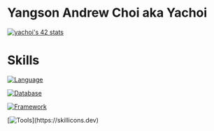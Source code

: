 # Yangson Andrew Choi aka Yachoi

[![yachoi's 42 stats](https://badge42.vercel.app/api/v2/climlhqms002608l5tpbc2s28/stats?cursusId=21&coalitionId=87)](https://github.com/JaeSeoKim/badge42)


# Skills
[![Language](https://skillicons.dev/icons?i=c,cpp,js,ts,py,html,css)](https://skillicons.dev)

[![Database](https://skillicons.dev/icons?i=postgres,prisma)](https://skillicons.dev)

[![Framework](https://skillicons.dev/icons?i=nestjs,react)](https://skillicons.dev)

[![Tools](https://skillicons.dev/icons?i=docker,aws,)](https://skillicons.dev)


<!--
**yangsonchoi/yangsonchoi** is a ✨ _special_ ✨ repository because its `README.md` (this file) appears on your GitHub profile.

Here are some ideas to get you started:

- 🔭 I’m currently working on ...
- 🌱 I’m currently learning ...
- 👯 I’m looking to collaborate on ...
- 🤔 I’m looking for help with ...
- 💬 Ask me about ...
- 📫 How to reach me: ...
- 😄 Pronouns: ...
- ⚡ Fun fact: ...
-->
